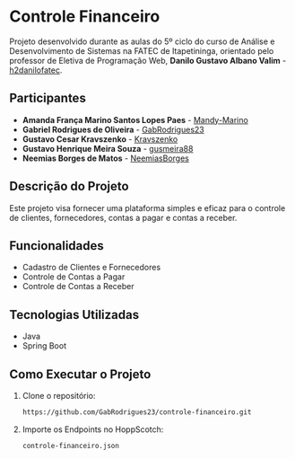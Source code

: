 # Controle Financeiro

Projeto desenvolvido durante as aulas do 5º ciclo do curso de Análise e Desenvolvimento de Sistemas na FATEC de Itapetininga, orientado pelo professor de Eletiva de Programação Web, **Danilo Gustavo Albano Valim** - [h2danilofatec](https://github.com/h2danilofatec).

## Participantes

- **Amanda França Marino Santos Lopes Paes** - [Mandy-Marino](https://github.com/Mandy-Marino)
- **Gabriel Rodrigues de Oliveira** - [GabRodrigues23](https://github.com/GabRodrigues23)
- **Gustavo Cesar Kravszenko** - [Kravszenko](https://github.com/Kravszenko)
- **Gustavo Henrique Meira Souza** - [gusmeira88](https://github.com/gusmeira88)
- **Neemias Borges de Matos** - [NeemiasBorges](https://github.com/NeemiasBorges)

## Descrição do Projeto

Este projeto visa fornecer uma plataforma simples e eficaz para o controle de clientes, fornecedores, contas a pagar e contas a receber.

## Funcionalidades

- Cadastro de Clientes e Fornecedores
- Controle de Contas a Pagar
- Controle de Contas a Receber

## Tecnologias Utilizadas

- Java
- Spring Boot

## Como Executar o Projeto

1. Clone o repositório:
   ```bash
   https://github.com/GabRodrigues23/controle-financeiro.git

2. Importe os Endpoints no HoppScotch:
   ```file
   controle-financeiro.json
